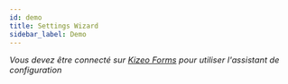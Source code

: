 ```yaml
---
id: demo
title: Settings Wizard
sidebar_label: Demo
---
```


<p style="font-size:11pt; font-style:italic">
    Vous devez être connecté sur <a href="https://www.kizeoforms.com/">Kizeo Forms</a> pour utiliser l'assistant de configuration
</p>
<iframe id="wizard"  frameborder="0" style="width: 100%; height: 2000px"></iframe>
<script>
    let origin=window.location.origin
    document.getElementById('wizard').setAttribute('src',origin+'/kizeo-forms-documentations/config-wizard')
</script>
